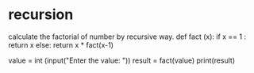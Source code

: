 # recursion
calculate the factorial of number by recursive way.
def fact (x):
    if x == 1 :
        return x
    else:
        return x * fact(x-1)

value = int (input("Enter the value: "))
result = fact(value)
print(result)
